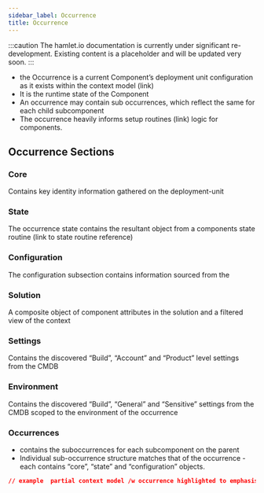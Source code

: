 ```yaml
---
sidebar_label: Occurrence
title: Occurrence
---
```

:::caution
The hamlet.io documentation is currently under significant re-development. Existing content is a placeholder and will be updated very soon.
:::

* the Occurrence is a current Component’s deployment unit configuration as it exists within the context model (link)
* It is the runtime state of the Component
* An occurrence may contain sub occurrences, which reflect the same for each child subcomponent
* The occurrence heavily informs setup routines (link) logic for components.

## Occurrence Sections

### Core

Contains key identity information gathered on the deployment-unit

### State

The occurrence state contains the resultant object from a components state routine (link to state routine reference)

### Configuration

The configuration subsection contains information sourced from the

### Solution

A composite object of component attributes in the solution and a filtered view of the context

### Settings

Contains the discovered “Build”, “Account” and “Product” level settings from the CMDB

### Environment

Contains the discovered “Build”, “General” and “Sensitive” settings from the CMDB scoped to the environment of the occurrence

### Occurrences

* contains the suboccurrences for each subcomponent on the parent
* Individual sub-occurrence structure matches that of the occurrence - each contains “core”, “state” and “configuration” objects.

```json
// example  partial context model /w occurrence highlighted to emphasise it's relationship
```
